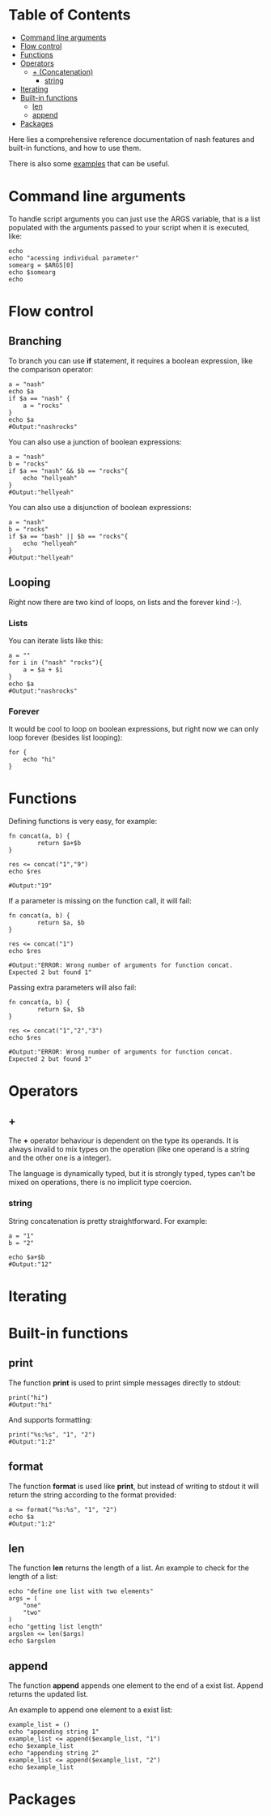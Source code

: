 <!-- mdtocstart -->
# Table of Contents

- [Command line arguments](#command-line-arguments)
- [Flow control](#flow-control)
- [Functions](#functions)
- [Operators](#operators)
    - [+ (Concatenation)](#-concatenation)
        - [string](#string)
- [Iterating](#iterating)
- [Built-in functions](#builtin-functions)
    - [len](#len)
    - [append](#append)
- [Packages](#packages)
<!-- mdtocend -->

Here lies a comprehensive reference documentation of nash
features and built-in functions, and how to use them.

There is also some [examples](./examples) that can be useful.


# Command line arguments

To handle script arguments you can just use the ARGS variable,
that is a list populated with the arguments passed to your script
when it is executed, like:

```nash
echo
echo "acessing individual parameter"
somearg = $ARGS[0]
echo $somearg
echo
```

# Flow control

## Branching

To branch you can use **if** statement, it requires
a boolean expression, like the comparison operator:

```nash
a = "nash"
echo $a
if $a == "nash" {
    a = "rocks"
}
echo $a
#Output:"nashrocks"
```

You can also use a junction of boolean expressions:

```nash
a = "nash"
b = "rocks"
if $a == "nash" && $b == "rocks"{
    echo "hellyeah"
}
#Output:"hellyeah"
```

You can also use a disjunction of boolean expressions:

```nash
a = "nash"
b = "rocks"
if $a == "bash" || $b == "rocks"{
    echo "hellyeah"
}
#Output:"hellyeah"
```

## Looping

Right now there are two kind of loops, on lists
and the forever kind :-).

### Lists

You can iterate lists like this:

```nash
a = ""
for i in ("nash" "rocks"){
    a = $a + $i
}
echo $a
#Output:"nashrocks"
```

### Forever

It would be cool to loop on boolean expressions, but
right now we can only loop forever (besides list
looping):

```nash
for {
    echo "hi"
}
```

# Functions

Defining functions is very easy, for example:

```nash
fn concat(a, b) {
        return $a+$b
}

res <= concat("1","9")
echo $res

#Output:"19"
```

If a parameter is missing on the function call,
it will fail:

```nash
fn concat(a, b) {
        return $a, $b
}

res <= concat("1")
echo $res

#Output:"ERROR: Wrong number of arguments for function concat. Expected 2 but found 1"
```

Passing extra parameters will also fail:

```nash
fn concat(a, b) {
        return $a, $b
}

res <= concat("1","2","3")
echo $res

#Output:"ERROR: Wrong number of arguments for function concat. Expected 2 but found 3"
```

# Operators

## +

The **+** operator behaviour
is dependent on the type its operands. It
is always invalid to mix types on the operation
(like one operand is a string and the other one is a integer).

The language is dynamically typed, but it is strongly
typed, types can't be mixed on operations, there is no
implicit type coercion.

### string

String concatenation is pretty straightforward.
For example:

```nash
a = "1"
b = "2"

echo $a+$b
#Output:"12"
```

# Iterating

# Built-in functions

## print

The function **print** is used to print simple
messages directly to stdout:

```nash
print("hi")
#Output:"hi"
```

And supports formatting:

```nash
print("%s:%s", "1", "2")
#Output:"1:2"
```

## format

The function **format** is used like **print**, but
instead of writing to stdout it will return the string
according to the format provided:

```nash
a <= format("%s:%s", "1", "2")
echo $a
#Output:"1:2"
```

## len

The function **len** returns the length of a list.
An example to check for the length of a list:

```
echo "define one list with two elements"
args = (
    "one"
    "two"
)
echo "getting list length"
argslen <= len($args)
echo $argslen
```

## append

The function **append** appends one element to the end of a exist list.
Append returns the updated list.

An example to append one element to a exist list:

```
example_list = ()
echo "appending string 1"
example_list <= append($example_list, "1")
echo $example_list
echo "appending string 2"
example_list <= append($example_list, "2")
echo $example_list
```

# Packages
